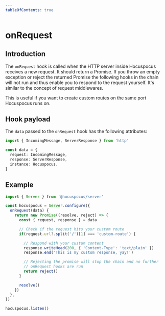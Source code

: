 ```yaml
---
tableOfContents: true
---
```


# onRequest

## Introduction

The `onRequest` hook is called when the HTTP server inside Hocuspocus receives a new request. It should return a Promise. If you throw an empty exception or reject the returned Promise the following hooks in the chain will not run and thus enable you to respond to the request yourself. It's similar to the concept of request middlewares.

This is useful if you want to create custom routes on the same port Hocuspocus runs on.

## Hook payload

The `data` passed to the `onRequest` hook has the following attributes:

```typescript
import { IncomingMessage, ServerResponse } from 'http'

const data = {
  request: IncomingMessage,
  response: ServerResponse,
  instance: Hocuspocus,
}
```

## Example

```typescript
import { Server } from '@hocuspocus/server'

const hocuspocus = Server.configure({
  onRequest(data) {
    return new Promise((resolve, reject) => {
      const { request, response } = data

      // Check if the request hits your custom route
      if(request.url?.split('/')[1] === 'custom-route') {

        // Respond with your custum content
        response.writeHead(200, { 'Content-Type': 'text/plain' })
        response.end('This is my custom response, yay!')

        // Rejecting the promise will stop the chain and no further
        // onRequest hooks are run
        return reject()
      }

      resolve()
    })
  },
})

hocuspocus.listen()
```
